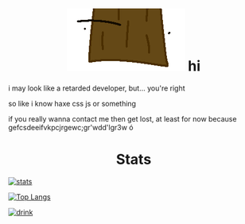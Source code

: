 
<h1 align="center">
<img src=";lank.gif"/>
hi
</h1>

i may look like a retarded developer, but... you're right

so like i know haxe css js or something

if you really wanna contact me then get lost, at least for now because gefcsdeeifvkpcjrgewc;gr'wdd'lgr3w ó

<h1 align="center">Stats</h1>

[![stats](https://github-readme-stats.vercel.app/api?username=ThePlank&theme=gruvbox)](https://github.com/anuraghazra/github-readme-stats)

[![Top Langs](https://github-readme-stats.vercel.app/api/top-langs/?username=ThePlank&layout=compact&theme=gruvbox)](https://github.com/anuraghazra/github-readme-stats)

[![drink](https://img.shields.io/static/v1?label=purple&message=is%20my%20favroute%20drink&color=purple)](https://www.youtube.com/watch?v=5OdGJ4-BbHc)

